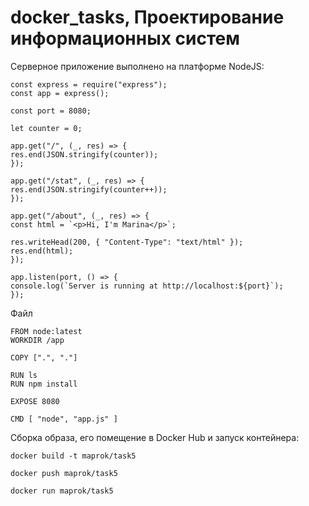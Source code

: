 # docker_tasks, Проектирование информационных систем
Серверное приложение выполнено на платформе NodeJS:

    const express = require("express");
    const app = express();
    
    const port = 8080;
    
    let counter = 0;
    
    app.get("/", (_, res) => {
    res.end(JSON.stringify(counter));
    });
  
    app.get("/stat", (_, res) => {
    res.end(JSON.stringify(counter++));
    });
    
    app.get("/about", (_, res) => {
    const html = `<p>Hi, I'm Marina</p>`;
    
    res.writeHead(200, { "Content-Type": "text/html" });
    res.end(html);
    });
    
    app.listen(port, () => {
    console.log(`Server is running at http://localhost:${port}`);
    });

Файл

    FROM node:latest
    WORKDIR /app
  
    COPY [".", "."]
  
    RUN ls
    RUN npm install
    
    EXPOSE 8080
  
    CMD [ "node", "app.js" ]

Сборка образа, его помещение в Docker Hub и запуск контейнера:

    docker build -t maprok/task5
  
    docker push maprok/task5
  
    docker run maprok/task5
